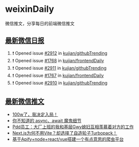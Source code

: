 # weixinDaily
微信推文，分享每日的前端微信推文

## [最新微信日报](https://github.com/kujian/weixinDaily/issues)

<!--START_SECTION:activity-->
1. ❗ Opened issue [#2912](https://github.com/kujian/githubTrending/issues/2912) in [kujian/githubTrending](https://github.com/kujian/githubTrending)
2. ❗ Opened issue [#1768](https://github.com/kujian/frontendDaily/issues/1768) in [kujian/frontendDaily](https://github.com/kujian/frontendDaily)
3. ❗ Opened issue [#2911](https://github.com/kujian/githubTrending/issues/2911) in [kujian/githubTrending](https://github.com/kujian/githubTrending)
4. ❗ Opened issue [#1767](https://github.com/kujian/frontendDaily/issues/1767) in [kujian/frontendDaily](https://github.com/kujian/frontendDaily)
5. ❗ Opened issue [#2910](https://github.com/kujian/githubTrending/issues/2910) in [kujian/githubTrending](https://github.com/kujian/githubTrending)
<!--END_SECTION:activity-->


## [最新微信推文](https://weixin.qdkfweb.cn/)

<!-- BLOG-POST-LIST:START -->
- [100w了，我决定入局！](https://weixin.qdkfweb.cn/51761.html)
- [你不知道的 async、await 魔鬼细节](https://weixin.qdkfweb.cn/51748.html)
- [Pdd员工：大厂上班的我和基层Gwy媳妇互相羡慕着对方的工作](https://weixin.qdkfweb.cn/51781.html)
- [Next.js为何不用Vite？却选择了自造轮子Turbopack！](https://weixin.qdkfweb.cn/51742.html)
- [基于Apify+node+react/vue搭建一个有点意思的爬虫平台](https://weixin.qdkfweb.cn/51760.html)
<!-- BLOG-POST-LIST:END -->